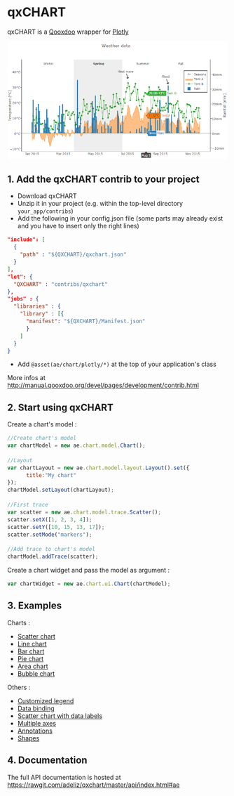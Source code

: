 # qxCHART

qxCHART is a [Qooxdoo](http://qooxdoo.org/) wrapper for [Plotly](https://plot.ly/javascript/)

![qxCHART](screenshot.png)

## 1. Add the qxCHART contrib to your project

* Download qxCHART
* Unzip it in your project (e.g. within the top-level directory `your_app/contribs`)
* Add the following in your config.json file (some parts may already exist and you have to insert only the right lines)

```json
"include": [
  {
    "path" : "${QXCHART}/qxchart.json"
  }
],
"let": {
  "QXCHART" : "contribs/qxchart"
},
"jobs" : {
  "libraries" : {
    "library" : [{
      "manifest": "${QXCHART}/Manifest.json"
      }
    ]
  }
}
```
* Add `@asset(ae/chart/plotly/*)` at the top of your application's class

More infos at http://manual.qooxdoo.org/devel/pages/development/contrib.html


## 2. Start using qxCHART

Create a chart's model :

```javascript
//Create chart's model
var chartModel = new ae.chart.model.Chart();
  
//Layout
var chartLayout = new ae.chart.model.layout.Layout().set({
	  title:"My chart"
});
chartModel.setLayout(chartLayout);

//First trace
var scatter = new ae.chart.model.trace.Scatter();
scatter.setX([1, 2, 3, 4]);
scatter.setY([10, 15, 13, 17]);
scatter.setMode("markers");

//Add trace to chart's model
chartModel.addTrace(scatter);
```

Create a chart widget and pass the model as argument :

```javascript
var chartWidget = new ae.chart.ui.Chart(chartModel);
```

## 3. Examples

Charts :
* [Scatter chart](http://tinyurl.com/hez3xb8)
* [Line chart](http://tinyurl.com/hz9yjqd)
* [Bar chart](http://tinyurl.com/j29peyy)
* [Pie chart](http://tinyurl.com/zgtlvos)
* [Area chart](http://tinyurl.com/jbgcfs2)
* [Bubble chart](http://tinyurl.com/hfmzec5)

Others :
* [Customized legend](http://tinyurl.com/zwus38g)
* [Data binding](http://tinyurl.com/z8skqzh)
* [Scatter chart with data labels](http://tinyurl.com/jr9cnnm)
* [Multiple axes](http://tinyurl.com/zqx284d)
* [Annotations](http://tinyurl.com/zvkqyx7)
* [Shapes](http://tinyurl.com/hzty9tw)


## 4. Documentation

The full API documentation is hosted at https://rawgit.com/adeliz/qxchart/master/api/index.html#ae
